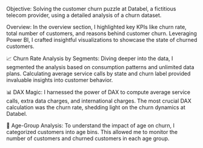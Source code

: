 Objective:
Solving the customer churn puzzle at Databel, a fictitious telecom provider, using a detailed analysis of a churn dataset.

Overview:
In the overview section, I highlighted key KPIs like churn rate, total number of customers, and reasons behind customer churn. Leveraging Power BI, I crafted insightful visualizations to showcase the state of churned customers.

📈 Churn Rate Analysis by Segments:
Diving deeper into the data, I segmented the analysis based on consumption patterns and unlimited data plans. Calculating average service calls by state and churn label provided invaluable insights into customer behavior.

📊 DAX Magic:
I harnessed the power of DAX to compute average service calls, extra data charges, and international charges. The most crucial DAX calculation was the churn rate, shedding light on the churn dynamics at Databel.

📂 Age-Group Analysis:
To understand the impact of age on churn, I categorized customers into age bins. This allowed me to monitor the number of customers and churned customers in each age group.
